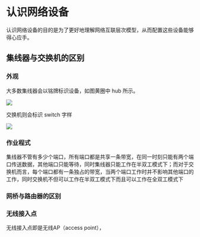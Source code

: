 # 认识网络设备

认识网络设备的目的是为了更好地理解网络互联层次模型，从而配置这些设备能够得心应手。


## 集线器与交换机的区别

### 外观

大多数集线器会以铭牌标识设备，如图黄圈中 hub 所示。

![](https://i.postimg.cc/xT6yJBT6/Snipaste-2019-07-24-20-35-15.png)

交换机则会标识 switch 字样

![](https://i.postimg.cc/SKwKxB12/Snipaste-2019-07-24-21-18-36.png)

### 作业程式

集线器不管有多少个端口，所有端口都是共享一条带宽，在同一时刻只能有两个端口传送数据，其他端口只能等待，同时集线器只能工作在半双工模式下；而对于交换机而言，每个端口都有一条独占的带宽，当两个端口工作时并不影响其他端口的工作，同时交换机不但可以工作在半双工模式下而且可以工作在全双工模式下





### 网桥与路由器的区别



### 无线接入点

无线接入点即是无线AP（access point），

![]()
